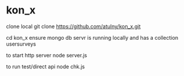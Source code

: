 # kon_x

clone local
  git clone https://github.com/atulny/kon_x.git


cd kon_x
ensure mongo db servr is running locally
 and has a collection usersurveys
 
 
to start http server
  node server.js
  
  
to run test/direct api
   node chk.js
